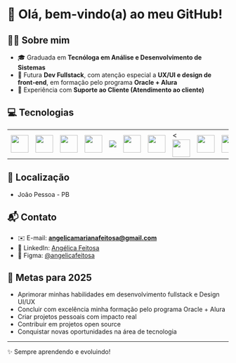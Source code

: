 # 👋 Olá, bem-vindo(a) ao meu GitHub!

## 👩‍💻 Sobre mim

* 🎓 Graduada em **Tecnóloga em Análise e Desenvolvimento de Sistemas**
* 🚀 Futura **Dev Fullstack**, com atenção especial a **UX/UI e design de front-end**, em formação pelo programa **Oracle + Alura**
* 🤝 Experiência com **Suporte ao Cliente (Atendimento ao cliente)**

## 💻 Tecnologias

<div align="center">
<table>
<tr>
<td><img src="https://cdn.jsdelivr.net/gh/devicons/devicon/icons/javascript/javascript-original.svg" width="40" height="40"/></td>
<td><img src="https://cdn.jsdelivr.net/gh/devicons/devicon/icons/html5/html5-plain-wordmark.svg" width="40" height="40"/></td>
<td><img src="https://cdn.jsdelivr.net/gh/devicons/devicon/icons/css3/css3-plain-wordmark.svg" width="40" height="40"/></td>
<td><img src="https://cdn.jsdelivr.net/gh/devicons/devicon/icons/github/github-original.svg" width="40" height="40"/></td>
<td><img src="https://cdn.jsdelivr.net/gh/devicons/devicon@latest/icons/git/git-plain.svg" />
<td><img src="https://cdn.jsdelivr.net/gh/devicons/devicon/icons/figma/figma-original.svg" width="40" height="40"/></td>
<td><img src="https://cdn.jsdelivr.net/gh/devicons/devicon@latest/icons/react/react-original-wordmark.svg" width="40" height="40"/></td>
<td><<img src="https://cdn.jsdelivr.net/gh/devicons/devicon@latest/icons/nodejs/nodejs-plain-wordmark.svg" width="40" height="40"/></td>
<td><img src="https://cdn.jsdelivr.net/gh/devicons/devicon/icons/mysql/mysql-original.svg" width="40" height="40"/></td>
<td><img src="https://cdn.jsdelivr.net/gh/devicons/devicon/icons/vercel/vercel-original.svg" width="40" height="40"/></td>
</tr>
</table>
</div>

## 📍 Localização

- João Pessoa - PB

## 📬 Contato

- ✉️ E-mail: **angelicamarianafeitosa@gmail.com**
- 🔗 LinkedIn: [Angélica Feitosa](https://www.linkedin.com/in/angélica-feitosa-8b29a8216)  
- 🎨 Figma: [@angelicafeitosa](https://www.figma.com/@angelicafeitosa)


## 🚀 Metas para 2025
- Aprimorar minhas habilidades em desenvolvimento fullstack e Design UI/UX
- Concluir com excelência minha formação pelo programa Oracle + Alura
- Criar projetos pessoais com impacto real
- Contribuir em projetos open source
- Conquistar novas oportunidades na área de tecnologia

---

✨ Sempre aprendendo e evoluindo!
